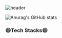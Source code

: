 ![header](https://capsule-render.vercel.app/api?text=JeongHwan_Choi)

![Anurag's GitHub stats](https://github-readme-stats.vercel.app/api?username=sp8190&show_icons=true&theme=radical)

### 😄Tech Stacks😄




<!--
**sp8190/sp8190** is a ✨ _special_ ✨ repository because its `README.md` (this file) appears on your GitHub profile.

Here are some ideas to get you started:

- 🔭 I’m currently working on ...
- 🌱 I’m currently learning ...
- 👯 I’m looking to collaborate on ...
- 🤔 I’m looking for help with ...
- 💬 Ask me about ...
- 📫 How to reach me: ...
- 😄 Pronouns: ...
- ⚡ Fun fact: ...
-->
